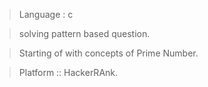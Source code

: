 >Language : c

>solving pattern based question.

>Starting of with concepts of Prime Number.

>Platform :: HackerRAnk.
